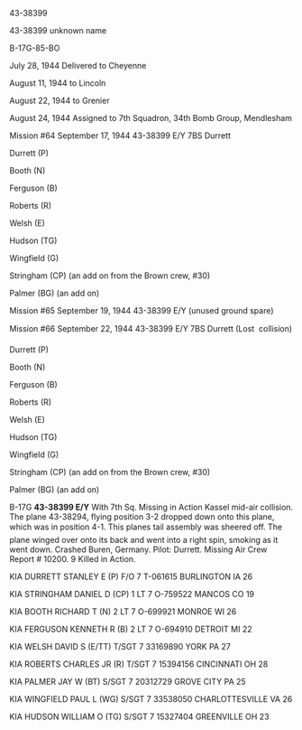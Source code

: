 





43-38399






 




43-38399 unknown name

B-17G-85-BO

July 28, 1944 Delivered to Cheyenne

August 11, 1944 to Lincoln

August 22, 1944 to Grenier

August 24, 1944 Assigned to 7th Squadron, 34th
Bomb Group, Mendlesham

Mission #64 September 17, 1944 43-38399 E/Y 7BS Durrett

Durrett (P)

Booth (N)

Ferguson (B)

Roberts (R)

Welsh (E)

Hudson (TG)

Wingfield (G)

Stringham (CP) (an add on from the Brown crew, #30)

Palmer (BG) (an add on)

Mission #65 September 19, 1944 43-38399 E/Y (unused ground
spare)

Mission #66 September 22, 1944 43-38399 E/Y 7BS Durrett
(Lost  collision)

Durrett (P)

Booth (N)

Ferguson (B)

Roberts (R)

Welsh (E)

Hudson (TG)

Wingfield (G)

Stringham (CP) (an add on from the Brown crew, #30)

Palmer (BG) (an add on)

B-17G **43-38399 E/Y** With 7th Sq. Missing in Action
Kassel mid-air collision. The plane 43-38294, flying position 3-2 dropped down
onto this plane, which was in position 4-1. This planes tail assembly was
sheered off. The plane winged over onto its back and went into a right spin,
smoking as it went down. Crashed Buren, Germany. Pilot: Durrett. Missing Air
Crew Report \# 10200\. 9 Killed in Action.

KIA DURRETT STANLEY E
(P) F/O
7
T-061615
BURLINGTON IA
26

KIA STRINGHAM DANIEL D (CP) 1
LT
7
O-759522
MANCOS
CO
19

KIA BOOTH RICHARD T
(N) 2
LT
7
O-699921
MONROE
WI
26

KIA FERGUSON KENNETH R (B) 2
LT
7
O-694910
DETROIT
MI
22

KIA WELSH DAVID S
(E/TT)
T/SGT
7
33169890
YORK
PA
27

KIA ROBERTS CHARLES JR (R)
T/SGT
7
15394156
CINCINNATI
OH
28

KIA PALMER JAY W
(BT)
S/SGT
7
20312729
GROVE CITY PA
25

KIA WINGFIELD PAUL L
(WG) S/SGT
7
33538050
CHARLOTTESVILLE VA 26

KIA HUDSON WILLIAM O (TG)
S/SGT
7
15327404
GREENVILLE
OH
23





